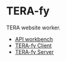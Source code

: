 TERA-fy
=======
TERA website worker.

* [API workbench](https://iebh.github.io/TERA-fy/)
* [TERA-fy Client](./docs/terafy.client.md)
* [TERA-fy Server](./docs/terafy.server.md)
